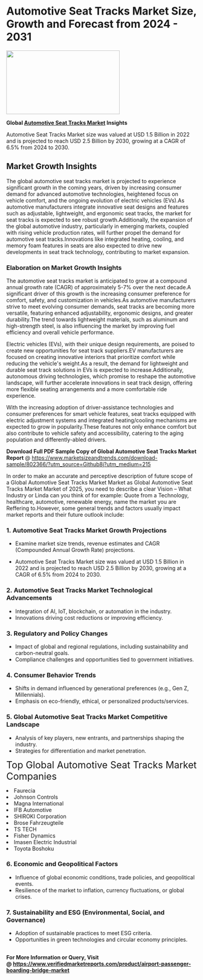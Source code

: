 <H1>Automotive Seat Tracks Market Size, Growth and Forecast from 2024 - 2031</H1><img class="aligncenter size-medium wp-image-584254" src="https://thirdeyenews.in/wp-content/uploads/2024/09/Global-Market-Research-300x168.jpeg" alt="" width="300" height="168" /><p><strong>Global&nbsp;<a href="https://www.marketsizeandtrends.com/download-sample/802366/?utm_source=Github8j?utm_medium=215">Automotive Seat Tracks Market</a> Insights</strong></p><p>Automotive Seat Tracks Market size was valued at USD 1.5 Billion in 2022 and is projected to reach USD 2.5 Billion by 2030, growing at a CAGR of 6.5% from 2024 to 2030.</p><p><h2>Market Growth Insights</h2> <p>The global automotive seat tracks market is projected to experience significant growth in the coming years, driven by increasing consumer demand for advanced automotive technologies, heightened focus on vehicle comfort, and the ongoing evolution of electric vehicles (EVs).As automotive manufacturers integrate innovative seat designs and features such as adjustable, lightweight, and ergonomic seat tracks, the market for seat tracks is expected to see robust growth.Additionally, the expansion of the global automotive industry, particularly in emerging markets, coupled with rising vehicle production rates, will further propel the demand for automotive seat tracks.Innovations like integrated heating, cooling, and memory foam features in seats are also expected to drive new developments in seat track technology, contributing to market expansion.</p> <h3>Elaboration on Market Growth Insights</h3> <p>The automotive seat tracks market is anticipated to grow at a compound annual growth rate (CAGR) of approximately 5-7% over the next decade.A significant driver of this growth is the increasing consumer preference for comfort, safety, and customization in vehicles.As automotive manufacturers strive to meet evolving consumer demands, seat tracks are becoming more versatile, featuring enhanced adjustability, ergonomic designs, and greater durability.The trend towards lightweight materials, such as aluminum and high-strength steel, is also influencing the market by improving fuel efficiency and overall vehicle performance.</p> <p>Electric vehicles (EVs), with their unique design requirements, are poised to create new opportunities for seat track suppliers.EV manufacturers are focused on creating innovative interiors that prioritize comfort while reducing the vehicle's weight.As a result, the demand for lightweight and durable seat track solutions in EVs is expected to increase.Additionally, autonomous driving technologies, which promise to reshape the automotive landscape, will further accelerate innovations in seat track design, offering more flexible seating arrangements and a more comfortable ride experience.</p> <p>With the increasing adoption of driver-assistance technologies and consumer preferences for smart vehicle features, seat tracks equipped with electric adjustment systems and integrated heating/cooling mechanisms are expected to grow in popularity.These features not only enhance comfort but also contribute to vehicle safety and accessibility, catering to the aging population and differently-abled drivers.</p> <p><span class=""><strong>Download Full PDF Sample Copy of Global Automotive Seat Tracks Market Report</strong> @ <a href="https://www.marketsizeandtrends.com/download-sample/802366/?utm_source=Github8j?utm_medium=215" target="_blank">https://www.marketsizeandtrends.com/download-sample/802366/?utm_source=Github8j?utm_medium=215</a></span></p><p>In order to make an accurate and perceptive description of future scope of a Global&nbsp;Automotive Seat Tracks Market Market as Global&nbsp;Automotive Seat Tracks Market Market of 2025, you need to describe a clear Vision &ndash; What Industry or Linda can you think of for example: Quote from a Technology, healthcare, automotive, renewable energy, name the market you are Reffering to.However, some general trends and factors usually impact market reports and their future outlook include:</p><h3>1.&nbsp;<strong>Automotive Seat Tracks Market Growth Projections</strong></h3><ul><li>Examine market size trends, revenue estimates and CAGR (Compounded Annual Growth Rate) projections.</li><li><p>Automotive Seat Tracks Market size was valued at USD 1.5 Billion in 2022 and is projected to reach USD 2.5 Billion by 2030, growing at a CAGR of 6.5% from 2024 to 2030.</p></li></ul><h3>2.&nbsp;<strong>Automotive Seat Tracks Market Technological Advancements</strong></h3><ul><li>Integration of AI, IoT, blockchain, or automation in the industry.</li><li>Innovations driving cost reductions or improving efficiency.</li></ul><h3>3.&nbsp;<strong>Regulatory and Policy Changes</strong></h3><ul><li>Impact of global and regional regulations, including sustainability and carbon-neutral goals.</li><li>Compliance challenges and opportunities tied to government initiatives.</li></ul><h3>4.&nbsp;<strong>Consumer Behavior Trends</strong></h3><ul><li>Shifts in demand influenced by generational preferences (e.g., Gen Z, Millennials).</li><li>Emphasis on eco-friendly, ethical, or personalized products/services.</li></ul><h3>5.&nbsp;<strong>Global Automotive Seat Tracks Market Competitive Landscape</strong></h3><ul><li>Analysis of key players, new entrants, and partnerships shaping the industry.</li><li>Strategies for differentiation and market penetration.</li></ul><p data-pm-slice="1 1 []"><span style="color: inherit; font-family: inherit; font-size: 25px;">Top Global Automotive Seat Tracks Market Companies</span></p><div class="" data-test-id=""><p><li>Faurecia</li><li> Johnson Controls</li><li> Magna International</li><li> IFB Automotive</li><li> SHIROKI Corporation</li><li> Brose Fahrzeugteile</li><li> TS TECH</li><li> Fisher Dynamics</li><li> Imasen Electric Industrial</li><li> Toyota Boshoku</li></p></div><h3>6.&nbsp;<strong>Economic and Geopolitical Factors</strong></h3><ul><li>Influence of global economic conditions, trade policies, and geopolitical events.</li><li>Resilience of the market to inflation, currency fluctuations, or global crises.</li></ul><h3>7.&nbsp;<strong>Sustainability and ESG (Environmental, Social, and Governance)</strong></h3><ul><li>Adoption of sustainable practices to meet ESG criteria.</li><li>Opportunities in green technologies and circular economy principles.</li></ul><h2><strong style="font-size: 14px;">For More Information or Query, Visit @&nbsp;</strong><a style="background-color: #ffffff; font-size: 14px;" href="https://www.marketsizeandtrends.com/report/automotive-seat-tracks-market/" target="_blank">https://www.verifiedmarketreports.com/product/airport-passenger-boarding-bridge-market</a></h2>